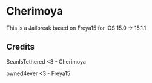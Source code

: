 <h1>Cherimoya</h1>
<p>This is a Jailbreak based on Freya15 for iOS 15.0 -> 15.1.1</p>
<h2>Credits</h2>
<p>SeanIsTethered <3 - Cherimoya</p>
<p>pwned4ever <3 - Freya15</p>
